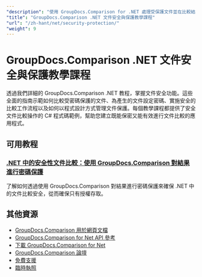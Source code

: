 ```yaml
---
"description": "使用 GroupDocs.Comparison for .NET 處理受保護文件並在比較結果中實現安全性的逐步教學。"
"title": "GroupDocs.Comparison .NET 文件安全與保護教學課程"
"url": "/zh-hant/net/security-protection/"
"weight": 9
---
```


# GroupDocs.Comparison .NET 文件安全與保護教學課程

透過我們詳細的 GroupDocs.Comparison .NET 教程，掌握文件安全功能。這些全面的指南示範如何比較受密碼保護的文件、為產生的文件設定密碼、實施安全的比較工作流程以及如何以程式設計方式管理文件保護。每個教學課程都提供了安全文件比較操作的 C# 程式碼範例，幫助您建立既能保密又能有效進行文件比較的應用程式。

## 可用教程

### [.NET 中的安全性文件比較：使用 GroupDocs.Comparison 對結果進行密碼保護](./secure-net-document-comparisons-password-protection/)
了解如何透過使用 GroupDocs.Comparison 對結果進行密碼保護來確保 .NET 中的文件比較安全，從而確保只有授權存取。

## 其他資源

- [GroupDocs.Comparison 用於網頁文檔](https://docs.groupdocs.com/comparison/net/)
- [GroupDocs.Comparison for Net API 參考](https://reference.groupdocs.com/comparison/net/)
- [下載 GroupDocs.Comparison for Net](https://releases.groupdocs.com/comparison/net/)
- [GroupDocs.Comparison 論壇](https://forum.groupdocs.com/c/comparison)
- [免費支援](https://forum.groupdocs.com/)
- [臨時執照](https://purchase.groupdocs.com/temporary-license/)